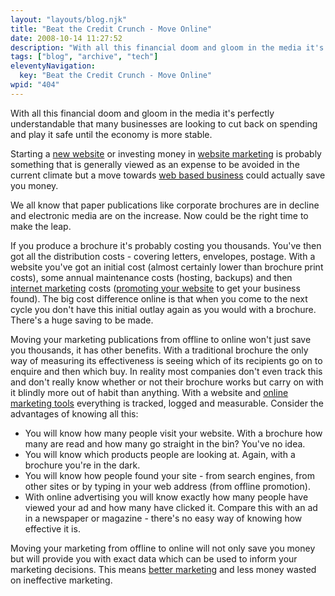 ```yaml
---
layout: "layouts/blog.njk"
title: "Beat the Credit Crunch - Move Online"
date: 2008-10-14 11:27:52
description: "With all this financial doom and gloom in the media it's perfectly understandable that many businesses are looking to cut back on spending and play it safe until the economy is more stable"
tags: ["blog", "archive", "tech"]
eleventyNavigation:
  key: "Beat the Credit Crunch - Move Online"
wpid: "404"
---
```


With all this financial doom and gloom in the media it's perfectly understandable that many businesses are looking to cut back on spending and play it safe until the economy is more stable.

Starting a <a href="https://www.chris-smith-web.com/wp" target="_self">new website</a> or investing money in <a href="https://www.chris-smith-web.com/wp/?page_id=11" target="_self">website marketing</a> is probably something that is generally viewed as an expense to be avoided in the current climate but a move towards <a href="https://www.chris-smith-web.com/wp/?cat=47" target="_self">web based business</a> could actually save you money.

We all know that paper publications like corporate brochures are in decline and electronic media are on the increase. Now could be the right time to make the leap.

If you produce a brochure it's probably costing you thousands. You've then got all the distribution costs - covering letters, envelopes, postage. With a website you've got an initial cost (almost certainly lower than brochure print costs), some annual maintenance costs (hosting, backups) and then <a href="https://www.chris-smith-web.com/wp/?page_id=11" target="_self">internet marketing</a> costs (<a href="https://www.chris-smith-web.com/wp/?page_id=11" target="_self">promoting your website</a> to get your business found). The big cost difference online is that when you come to the next cycle you don't have this initial outlay again as you would with a brochure. There's a huge saving to be made.

Moving your marketing publications from offline to online won't just save you thousands, it has other benefits. With a traditional brochure the only way of measuring its effectiveness is seeing which of its recipients go on to enquire and then which buy. In reality most companies don't even track this and don't really know whether or not their brochure works but carry on with it blindly more out of habit than anything. With a website and <a href="https://www.chris-smith-web.com/wp/?page_id=11" target="_self">online marketing tools</a> everything is tracked, logged and measurable. Consider the advantages of knowing all this:

<ul>
	<li>You will know how many people visit your website. With a brochure how many are read and how many go straight in the bin? You've no idea.</li>
	<li>You will know which products people are looking at. Again, with a brochure you're in the dark.</li>
	<li>You will know how people found your site - from search engines, from other sites or by typing in your web address (from offline promotion).</li>
	<li>With online advertising you will know exactly how many people have viewed your ad and how many have clicked it. Compare this with an ad in a newspaper or magazine - there's no easy way of knowing how effective it is.</li>
</ul>
Moving your marketing from offline to online will not only save you money but will provide you with exact data which can be used to inform your marketing decisions. This means <a href="https://www.chris-smith-web.com/wp/?page_id=11" target="_self">better marketing</a> and less money wasted on ineffective marketing.
